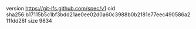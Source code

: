 version https://git-lfs.github.com/spec/v1
oid sha256:b17115b5c1bf3bdd21ae0ee02d0a60c3988b0b2181e77eec490586a211fdd26f
size 9834
